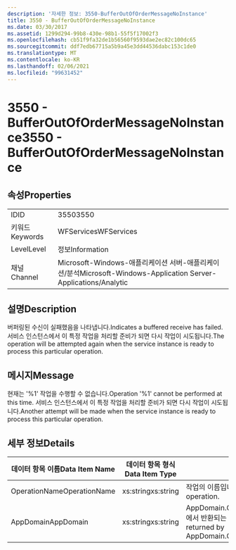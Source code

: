 ```yaml
---
description: '자세한 정보: 3550-BufferOutOfOrderMessageNoInstance'
title: 3550 - BufferOutOfOrderMessageNoInstance
ms.date: 03/30/2017
ms.assetid: 1299d294-99b8-430e-98b1-55f5f17002f3
ms.openlocfilehash: cb51f9fa32de1b56560f9593dae2ec82c100dc65
ms.sourcegitcommit: ddf7edb67715a5b9a45e3dd44536dabc153c1de0
ms.translationtype: MT
ms.contentlocale: ko-KR
ms.lasthandoff: 02/06/2021
ms.locfileid: "99631452"
---
```

# <a name="3550---bufferoutofordermessagenoinstance"></a><span data-ttu-id="92c4b-103">3550 - BufferOutOfOrderMessageNoInstance</span><span class="sxs-lookup"><span data-stu-id="92c4b-103">3550 - BufferOutOfOrderMessageNoInstance</span></span>

## <a name="properties"></a><span data-ttu-id="92c4b-104">속성</span><span class="sxs-lookup"><span data-stu-id="92c4b-104">Properties</span></span>  
  
|||  
|-|-|  
|<span data-ttu-id="92c4b-105">ID</span><span class="sxs-lookup"><span data-stu-id="92c4b-105">ID</span></span>|<span data-ttu-id="92c4b-106">3550</span><span class="sxs-lookup"><span data-stu-id="92c4b-106">3550</span></span>|  
|<span data-ttu-id="92c4b-107">키워드</span><span class="sxs-lookup"><span data-stu-id="92c4b-107">Keywords</span></span>|<span data-ttu-id="92c4b-108">WFServices</span><span class="sxs-lookup"><span data-stu-id="92c4b-108">WFServices</span></span>|  
|<span data-ttu-id="92c4b-109">Level</span><span class="sxs-lookup"><span data-stu-id="92c4b-109">Level</span></span>|<span data-ttu-id="92c4b-110">정보</span><span class="sxs-lookup"><span data-stu-id="92c4b-110">Information</span></span>|  
|<span data-ttu-id="92c4b-111">채널</span><span class="sxs-lookup"><span data-stu-id="92c4b-111">Channel</span></span>|<span data-ttu-id="92c4b-112">Microsoft-Windows-애플리케이션 서버-애플리케이션/분석</span><span class="sxs-lookup"><span data-stu-id="92c4b-112">Microsoft-Windows-Application Server-Applications/Analytic</span></span>|  
  
## <a name="description"></a><span data-ttu-id="92c4b-113">설명</span><span class="sxs-lookup"><span data-stu-id="92c4b-113">Description</span></span>  

 <span data-ttu-id="92c4b-114">버퍼링된 수신이 실패했음을 나타냅니다.</span><span class="sxs-lookup"><span data-stu-id="92c4b-114">Indicates a buffered receive has failed.</span></span> <span data-ttu-id="92c4b-115">서비스 인스턴스에서 이 특정 작업을 처리할 준비가 되면 다시 작업이 시도됩니다.</span><span class="sxs-lookup"><span data-stu-id="92c4b-115">The operation will be attempted again when the service instance is ready to process this particular operation.</span></span>  
  
## <a name="message"></a><span data-ttu-id="92c4b-116">메시지</span><span class="sxs-lookup"><span data-stu-id="92c4b-116">Message</span></span>  

 <span data-ttu-id="92c4b-117">현재는 '%1' 작업을 수행할 수 없습니다.</span><span class="sxs-lookup"><span data-stu-id="92c4b-117">Operation '%1' cannot be performed at this time.</span></span> <span data-ttu-id="92c4b-118">서비스 인스턴스에서 이 특정 작업을 처리할 준비가 되면 다시 작업이 시도됩니다.</span><span class="sxs-lookup"><span data-stu-id="92c4b-118">Another attempt will be made when the service instance is ready to process this particular operation.</span></span>  
  
## <a name="details"></a><span data-ttu-id="92c4b-119">세부 정보</span><span class="sxs-lookup"><span data-stu-id="92c4b-119">Details</span></span>  
  
|<span data-ttu-id="92c4b-120">데이터 항목 이름</span><span class="sxs-lookup"><span data-stu-id="92c4b-120">Data Item Name</span></span>|<span data-ttu-id="92c4b-121">데이터 항목 형식</span><span class="sxs-lookup"><span data-stu-id="92c4b-121">Data Item Type</span></span>|<span data-ttu-id="92c4b-122">설명</span><span class="sxs-lookup"><span data-stu-id="92c4b-122">Description</span></span>|  
|--------------------|--------------------|-----------------|  
|<span data-ttu-id="92c4b-123">OperationName</span><span class="sxs-lookup"><span data-stu-id="92c4b-123">OperationName</span></span>|<span data-ttu-id="92c4b-124">xs:string</span><span class="sxs-lookup"><span data-stu-id="92c4b-124">xs:string</span></span>|<span data-ttu-id="92c4b-125">작업의 이름입니다.</span><span class="sxs-lookup"><span data-stu-id="92c4b-125">The name of the operation.</span></span>|  
|<span data-ttu-id="92c4b-126">AppDomain</span><span class="sxs-lookup"><span data-stu-id="92c4b-126">AppDomain</span></span>|<span data-ttu-id="92c4b-127">xs:string</span><span class="sxs-lookup"><span data-stu-id="92c4b-127">xs:string</span></span>|<span data-ttu-id="92c4b-128">AppDomain.CurrentDomain.FriendlyName에서 반환되는 문자열입니다.</span><span class="sxs-lookup"><span data-stu-id="92c4b-128">The string returned by AppDomain.CurrentDomain.FriendlyName.</span></span>|
